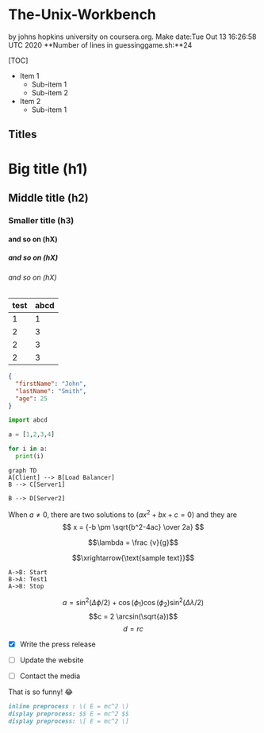 # The-Unix-Workbench
by johns hopkins university on coursera.org. Make date:Tue Out 13 16:26:58 UTC 2020 **Number of lines in guessinggame.sh:**24

[TOC]

- Item 1
  - Sub-item 1
  - Sub-item 2
- Item 2
  - Sub-item 1


## Titles
# Big title (h1)
## Middle title (h2)
### Smaller title (h3)
#### and so on (hX)
##### and so on (hX)
###### and so on (hX)


test|abcd
-----|----
1|1
2|3
2|3
2|3

``` json
{
  "firstName": "John",
  "lastName": "Smith",
  "age": 25
}
```

``` python
import abcd

a = [1,2,3,4]

for i in a:
  print(i)
```

```mermaid
graph TD 
A[Client] --> B[Load Balancer] 
B --> C[Server1] 

B --> D[Server2]
```

When $a \ne 0$, there are two solutions to $(ax^2 + bx + c = 0)$ and they are 
$$ x = {-b \pm \sqrt{b^2-4ac} \over 2a} $$

$$\lambda = \frac {v}{g}$$

$$\xrightarrow{\text{sample text}}$$

```sequence {theme="hand"}
A->B: Start
B->A: Test1
A->B: Stop
```


$$a = \sin^{2}(\Delta \phi/2) + \cos(\phi_{1})\cos(\phi_{2})\sin^{2}(\Delta \lambda/2)$$
$$c = 2 \arcsin(\sqrt{a})$$
$$d = rc$$


- [x] Write the press release
- [ ] Update the website
- [ ] Contact the media


That is so funny! :joy:






```markdown
inline preprocess : \( E = mc^2 \)
display preprocess: $$ E = mc^2 $$
display preprocess: \[ E = mc^2 \]

```
